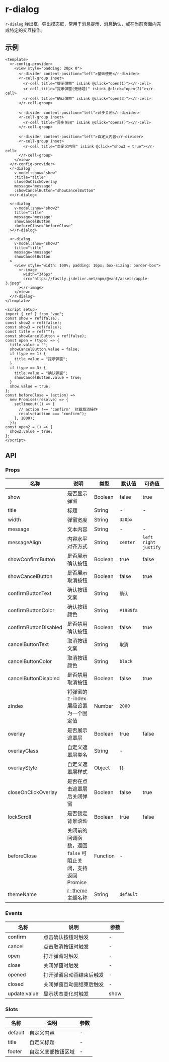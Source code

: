 # r-dialog

`r-dialog` 弹出框，弹出模态框，常用于消息提示、消息确认，或在当前页面内完成特定的交互操作。

## 示例

```vue
<template>
  <r-config-provider>
    <view style="padding: 20px 0">
      <r-divider content-position="left">基础使用</r-divider>
      <r-cell-group inset>
        <r-cell title="提示弹窗" isLink @click="open(1)"></r-cell>
        <r-cell title="提示弹窗(无标题)" isLink @click="open(2)"></r-cell>
        <r-cell title="确认弹窗" isLink @click="open(3)"></r-cell>
      </r-cell-group>

      <r-divider content-position="left">异步关闭</r-divider>
      <r-cell-group inset>
        <r-cell title="异步关闭" isLink @click="open2()"></r-cell>
      </r-cell-group>

      <r-divider content-position="left">自定义内容</r-divider>
      <r-cell-group inset>
        <r-cell title="自定义内容" isLink @click="show3 = true"></r-cell>
      </r-cell-group>
    </view>
  </r-config-provider>
  <r-dialog
    v-model:show="show"
    :title="title"
    closeOnClickOverlay
    message="message"
    :showCancelButton="showCancelButton"
  ></r-dialog>

  <r-dialog
    v-model:show="show2"
    title="title"
    message="message"
    showCancelButton
    :beforeClose="beforeClose"
  ></r-dialog>

  <r-dialog
    v-model:show="show3"
    title="title"
    message="message"
    showCancelButton
  >
    <view style="width: 100%; padding: 10px; box-sizing: border-box">
      <r-image
        width="346px"
        src="https://fastly.jsdelivr.net/npm/@vant/assets/apple-3.jpeg"
      ></r-image>
    </view>
  </r-dialog>
</template>

<script setup>
import { ref } from "vue";
const show = ref(false);
const show2 = ref(false);
const show3 = ref(false);
const title = ref("");
const showCancelButton = ref(false);
const open = (type) => {
  title.value = "";
  showCancelButton.value = false;
  if (type == 1) {
    title.value = "提示弹窗";
  }
  if (type == 3) {
    title.value = "确认弹窗";
    showCancelButton.value = true;
  }
  show.value = true;
};
const beforeClose = (action) =>
  new Promise((resolve) => {
    setTimeout(() => {
      // action !== 'confirm'  拦截取消操作
      resolve(action === "confirm");
    }, 1000);
  });
const open2 = () => {
  show2.value = true;
};
</script>
```

## API

### Props

| 名称                  | 说明                                                         | 类型     | 默认值    | 可选值                   |
| --------------------- | ------------------------------------------------------------ | -------- | --------- | ------------------------ |
| show                  | 是否显示弹窗                                                 | Boolean  | false     | true                     |
| title                 | 标题                                                         | String   | -         | -                        |
| width                 | 弹窗宽度                                                     | String   | `320px`   |                          |
| message               | 文本内容                                                     | String   | -         | -                        |
| messageAlign          | 内容水平对齐方式                                             | String   | `center`  | `left` `right` `justify` |
| showConfirmButton     | 是否展示确认按钮                                             | Boolean  | true      | false                    |
| showCancelButton      | 是否展示取消按钮                                             | Boolean  | false     | true                     |
| confirmButtonText     | 确认按钮文案                                                 | String   | `确认`    |                          |
| confirmButtonColor    | 确认按钮颜色                                                 | String   | `#1989fa` |                          |
| confirmButtonDisabled | 是否禁用确认按钮                                             | Boolean  | false     | true                     |
| cancelButtonText      | 取消按钮文案                                                 | String   | `取消`    |                          |
| cancelButtonColor     | 取消按钮颜色                                                 | String   | `black`   |                          |
| cancelButtonDisabled  | 是否禁用取消按钮                                             | Boolean  | false     | true                     |
| zIndex                | 将弹窗的 z-index 层级设置为一个固定值                        | Number   | `2000`    |                          |
| overlay               | 是否展示遮罩层                                               | Boolean  | true      | false                    |
| overlayClass          | 自定义遮罩层类名                                             | String   | -         |                          |
| overlayStyle          | 自定义遮罩层样式                                             | Object   | {}        |                          |
| closeOnClickOverlay   | 是否在点击遮罩层后关闭弹窗                                   | Boolean  | false     | true                     |
| lockScroll            | 是否锁定背景滚动                                             | Boolean  | true      | false                    |
| beforeClose           | 关闭前的回调函数，返回 `false` 可阻止关闭，支持返回 Promise  | Function | -         |                          |
| themeName             | [r-theme](https://ext.dcloud.net.cn/plugin?id=18661)主题名称 | String   | `default` |                          |

### Events

| 名称         | 说明                     | 参数 |
| ------------ | ------------------------ | ---- |
| confirm      | 点击确认按钮时触发       | -    |
| cancel       | 点击取消按钮时触发       | -    |
| open         | 打开弹窗时触发           | -    |
| close        | 关闭弹窗时触发           | -    |
| opened       | 打开弹窗且动画结束后触发 | -    |
| closed       | 关闭弹窗且动画结束后触发 | -    |
| update:value | 显示状态变化时触发       | show |

### Slots

| 名称    | 说明               | 参数 |
| ------- | ------------------ | ---- |
| default | 自定义内容         | -    |
| title   | 自定义标题         | -    |
| footer  | 自定义底部按钮区域 | -    |
